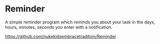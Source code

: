 # Reminder
A simple reminder program which reminds you about your task in the days, hours, minutes, seconds you enter with a notification.

https://github.com/nukekidsembracetradition/Reminder